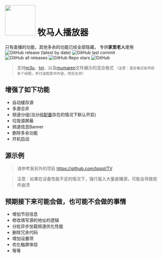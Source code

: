 
 # <img src="https://github.com/lsjspl/MumarenPlayer/assets/2315298/84bf4fc0-4aa6-492f-97e9-fbe30c786ae6" style="width: 100px;"/>  牧马人播放器            

只有直播的功能，其他多余的功能已经全部隐藏， 专供**家里老人**使用                     
![GitHub release (latest by date)](https://img.shields.io/github/v/release/lsjspl/MumarenPlayer?style=for-the-badge)
![GitHub last commit](https://img.shields.io/github/last-commit/lsjspl/MumarenPlayer?style=for-the-badge)
![GitHub all releases](https://img.shields.io/github/downloads/lsjspl/MumarenPlayer/total?style=for-the-badge)
![GitHub Repo stars](https://img.shields.io/github/stars/lsjspl/MumarenPlayer?style=for-the-badge)
![GitHub](https://img.shields.io/github/license/lsjspl/MumarenPlayer?style=for-the-badge)

>支持[m3u](https://github.com/lsjspl/TV/blob/main/ipv6.m3u)、[txt](https://github.com/lsjspl/TV/blob/main/LIVE.txt)、以及[mumaren](https://github.com/lsjspl/TV/blob/main/mumaren)文件展示的混合格式
 `（注意：混合格式会开启多个线程，并行读取其中内容，然后合并）`

## 增强了如下功能

- 自动缓存源
- 多源合并
- 频道分组(当分组[配置](https://github.com/lsjspl/TV/blob/main/mumarenGroup)存在的情况下默认开启)
- 垃圾源屏蔽
- 频道信息Banner
- 删除多余功能
- 开机启动


## 源示例

> 请参考我另外的项目
https://github.com/lsjspl/TV


> 注意：如果在设备性能不足的情况下，强行载入大量直播源，可能会导致软件崩溃

## 预期接下来可能会做，也可能不会做的事情

- 增加节目信息
- 修改填写源的地址的逻辑
- 分批异步加载频道优化性能
- 删除冗余代码
- 增加设置项
- 优化触屏体验
- 等等


